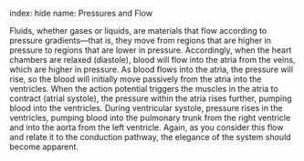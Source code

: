 index: hide
name: Pressures and Flow

Fluids, whether gases or liquids, are materials that flow according to pressure gradients—that is, they move from regions that are higher in pressure to regions that are lower in pressure. Accordingly, when the heart chambers are relaxed (diastole), blood will flow into the atria from the veins, which are higher in pressure. As blood flows into the atria, the pressure will rise, so the blood will initially move passively from the atria into the ventricles. When the action potential triggers the muscles in the atria to contract (atrial systole), the pressure within the atria rises further, pumping blood into the ventricles. During ventricular systole, pressure rises in the ventricles, pumping blood into the pulmonary trunk from the right ventricle and into the aorta from the left ventricle. Again, as you consider this flow and relate it to the conduction pathway, the elegance of the system should become apparent.
